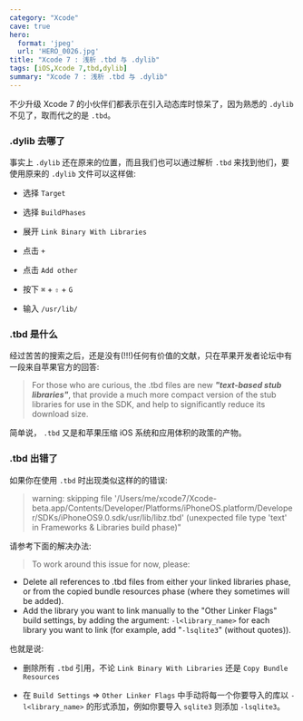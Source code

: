 ```yaml
---
category: "Xcode"
cave: true
hero:
  format: 'jpeg'
  url: 'HERO_0026.jpg'
title: "Xcode 7 : 浅析 .tbd 与 .dylib"
tags: [iOS,Xcode 7,tbd,dylib]
summary: "Xcode 7 : 浅析 .tbd 与 .dylib"
---
```

不少升级 Xcode 7 的小伙伴们都表示在引入动态库时惊呆了，因为熟悉的 `.dylib` 不见了，取而代之的是 `.tbd`。

### .dylib 去哪了

事实上 `.dylib` 还在原来的位置，而且我们也可以通过解析 `.tbd` 来找到他们，要使用原来的 `.dylib` 文件可以这样做:

* 选择 `Target`

* 选择 `BuildPhases`

* 展开 `Link Binary With Libraries`

* 点击 `+`

* 点击 `Add other`

* 按下 `⌘` + `⇧` + `G`

* 输入 `/usr/lib/`

### .tbd 是什么

经过苦苦的搜索之后，还是没有(!!!)任何有价值的文献，只在苹果开发者论坛中有一段来自苹果官方的回答:

> For those who are curious, the .tbd files are new ***"text-based stub libraries"***, that provide a much more compact version of the stub libraries for use in the SDK, and help to significantly reduce its download size.

简单说， `.tbd` 又是和苹果压缩 iOS 系统和应用体积的政策的产物。

### .tbd 出错了

如果你在使用 `.tbd` 时出现类似这样的的错误:

>  warning: skipping file '/Users/me/xcode7/Xcode-beta.app/Contents/Developer/Platforms/iPhoneOS.platform/Developer/SDKs/iPhoneOS9.0.sdk/usr/lib/libz.tbd' (unexpected file type 'text' in Frameworks & Libraries build phase)"

请参考下面的解决办法:

> To work around this issue for now, please:
>
* Delete all references to .tbd files from either your linked libraries phase, or from the copied bundle resources phase (where they sometimes will be added).
* Add the library you want to link manually to the "Other Linker Flags" build settings, by adding the argument:
             `-l<library_name>`
          for each library you want to link (for example, add "`-lsqlite3`" (without quotes)).

也就是说:

* 删除所有 `.tbd` 引用，不论 `Link Binary With Libraries` 还是 `Copy Bundle Resources`

* 在 `Build Settings` => `Other Linker Flags` 中手动将每一个你要导入的库以 `-l<library_name>` 的形式添加，例如你要导入 `sqlite3` 则添加 `-lsqlite3`。
